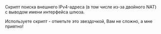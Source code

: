 Скрипт поиска внешнего IPv4-адреса (в том числе из-за двойного NAT) с выводом имени интерфейса шлюза.

Используете скрипт - отметьте это звездочкой, Вам не сложно, а мне приятно!
